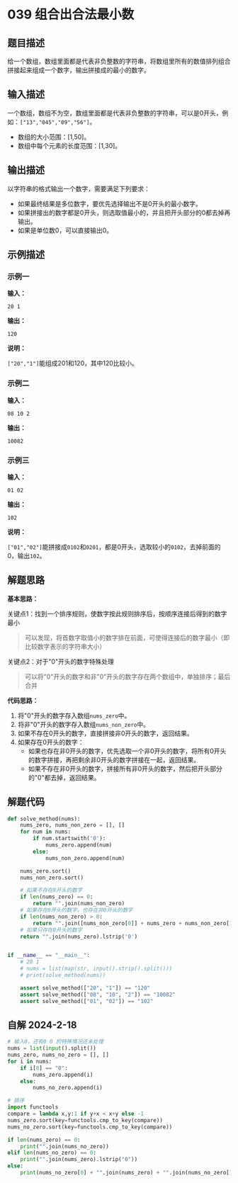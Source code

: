 # 039 组合出合法最小数

## 题目描述

给一个数组，数组里面都是代表非负整数的字符串，将数组里所有的数值排列组合拼接起来组成一个数字，输出拼接成的最小的数字。

## 输入描述

一个数组，数组不为空，数组里面都是代表非负整数的字符串，可以是0开头，例如：`["13","045","09","56"]`。

- 数组的大小范围：[1,50]。
- 数组中每个元素的长度范围：[1,30]。

## 输出描述

以字符串的格式输出一个数字，需要满足下列要求：
- 如果最终结果是多位数字，要优先选择输出不是0开头的最小数字。
- 如果拼接出的数字都是0开头，则选取值最小的，并且把开头部分的0都去掉再输出。
- 如果是单位数0，可以直接输出0。

## 示例描述

### 示例一

**输入：**
```text
20 1
```

**输出：**
```text
120
```

**说明：**

`["20","1"]`能组成201和120，其中120比较小。

### 示例二

**输入：**
```text
08 10 2
```

**输出：**
```text
10082
```

### 示例三

**输入：**
```text
01 02
```

**输出：**
```text
102
```

**说明：**

`["01","02"]`能拼接成`0102`和`0201`，都是0开头，选取较小的`0102`，去掉前面的0，输出`102`。

## 解题思路

**基本思路：**

关键点1：找到一个排序规则，使数字按此规则排序后，按顺序连接后得到的数字最小
> 可以发现，将首数字取值小的数字排在前面，可使得连接后的数字最小（即比较数字表示的字符串大小）

关键点2：对于"0"开头的数字特殊处理
> 可以将"0"开头的数字和非"0"开头的数字存在两个数组中，单独排序；最后合并

**代码思路：**
1. 将"0"开头的数字存入数组`nums_zero`中。
2. 将非"0"开头的数字存入数组`nums_non_zero`中。
3. 如果不存在0开头的数字，直接拼接非0开头的数字，返回结果。
4. 如果存在0开头的数字：
    - 如果也存在非0开头的数字，优先选取一个非0开头的数字，将所有0开头的数字拼接，再把剩余非0开头的数字拼接在一起，返回结果。
    - 如果不存在非0开头的数字，拼接所有非0开头的数字，然后把开头部分的"0"都去掉，返回结果。

## 解题代码
```python
def solve_method(nums):
    nums_zero, nums_non_zero = [], []
    for num in nums:
        if num.startswith('0'):
            nums_zero.append(num)
        else:
            nums_non_zero.append(num)

    nums_zero.sort()
    nums_non_zero.sort()

    # 如果不存在0开头的数字
    if len(nums_zero) == 0:
        return "".join(nums_non_zero)
    # 如果存在0开头的数字，也存在非0开头的数字
    if len(nums_non_zero) > 0:
        return "".join([nums_non_zero[0]] + nums_zero + nums_non_zero[1:])
    # 如果只存在0开头的数字
    return "".join(nums_zero).lstrip('0')


if __name__ == "__main__":
    # 20 1
    # nums = list(map(str, input().strip().split()))
    # print(solve_method(nums))

    assert solve_method(["20", "1"]) == "120"
    assert solve_method(["08", "10", "2"]) == "10082"
    assert solve_method(["01", "02"]) == "102"
```

## 自解 2024-2-18
```python
# 输入0，还有0 0 的特殊情况还未处理
nums = list(input().split())
nums_zero, nums_no_zero = [], []
for i in nums:
    if i[0] == "0":
        nums_zero.append(i)
    else:
        nums_no_zero.append(i)

# 排序
import functools
compare = lambda x,y:1 if y+x < x+y else -1
nums_zero.sort(key=functools.cmp_to_key(compare))
nums_no_zero.sort(key=functools.cmp_to_key(compare))

if len(nums_zero) == 0:
    print("".join(nums_no_zero))
elif len(nums_no_zero) == 0:
    print("".join(nums_zero).lstrip("0"))
else:
    print(nums_no_zero[0] + "".join(nums_zero) + "".join(nums_no_zero[1:]))
```
